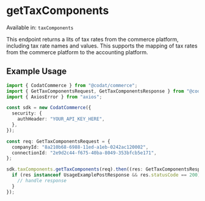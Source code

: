 # getTaxComponents
Available in: `taxComponents`

This endpoint returns a lits of tax rates from the commerce platform, including tax rate names and values. This supports the mapping of tax rates from the commerce platform to the accounting platform.

## Example Usage
```typescript
import { CodatCommerce } from "@codat/commerce";
import { GetTaxComponentsRequest, GetTaxComponentsResponse } from "@codat/commerce/dist/sdk/models/operations";
import { AxiosError } from "axios";

const sdk = new CodatCommerce({
  security: {
    authHeader: "YOUR_API_KEY_HERE",
  },
});

const req: GetTaxComponentsRequest = {
  companyId: "8a210b68-6988-11ed-a1eb-0242ac120002",
  connectionId: "2e9d2c44-f675-40ba-8049-353bfcb5e171",
};

sdk.taxComponents.getTaxComponents(req).then((res: GetTaxComponentsResponse | AxiosError) => {
  if (res instanceof UsageExamplePostResponse && res.statusCode == 200) {
    // handle response
  }
});
```